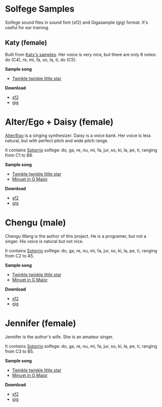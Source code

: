 # Solfege Samples
Solfege sound files in sound font (sf2) and Gigasample (gig) format. It's useful for ear training.

## Katy (female)
Built from [Katy's samples](https://www.freesound.org/people/digifishmusic/packs/2576/). Her voice is very nice, but there are only 8 notes: do (C4), re, mi, fa, so, la, ti, do (C5).

**Sample song**
* [Twinkle twinkle little star](https://wcgbg.github.io/solfege-samples/samples/katy/songs/twinkle.ogg)

**Download**
* [sf2](https://wcgbg.github.io/solfege-samples/samples/katy/solfege-katy.sf2)
* [gig](https://wcgbg.github.io/solfege-samples/samples/katy/solfege-katy.gig)

# Alter/Ego + Daisy (female)
[Alter/Ego](http://www.plogue.com/products/alterego) is a singing synthesizer. Daisy is a voice bank. Her voice is less natural, but with perfect pitch and wide pitch range.

It contains [Sotorrio](https://en.wikipedia.org/wiki/Solf%C3%A8ge#cite_note-Sotorrio-17) solfege: do, ga, re, nu, mi, fa, jur, so, ki, la, pe, ti, ranging from C1 to B8.

**Sample song**
* [Twinkle twinkle little star](https://wcgbg.github.io/solfege-samples/samples/daisy/songs/twinkle.ogg)
* [Minuet in G Major](https://wcgbg.github.io/solfege-samples/samples/daisy/songs/Minuet%20in%20G%20Major.ogg)

**Download**
* [sf2](https://wcgbg.github.io/solfege-samples/samples/daisy/solfege-daisy.sf2)
* [gig](https://wcgbg.github.io/solfege-samples/samples/daisy/solfege-daisy.gig)

# Chengu (male)
Chengu Wang is the author of this project. He is a programer, but not a singer. His voice is natural but not nice.

It contains [Sotorrio](https://en.wikipedia.org/wiki/Solf%C3%A8ge#cite_note-Sotorrio-17) solfege: do, ga, re, nu, mi, fa, jur, so, ki, la, pe, ti, ranging from C2 to A5.

**Sample song**
* [Twinkle twinkle little star](https://wcgbg.github.io/solfege-samples/samples/chengu/songs/twinkle.ogg)
* [Minuet in G Major](https://wcgbg.github.io/solfege-samples/samples/chengu/songs/Minuet%20in%20G%20Major.ogg)

**Download**
* [sf2](https://wcgbg.github.io/solfege-samples/samples/chengu/solfege-chengu.sf2)
* [gig](https://wcgbg.github.io/solfege-samples/samples/chengu/solfege-chengu.gig)

# Jennifer (female)
Jennifer is the author's wife. She is an amateur singer.

It contains [Sotorrio](https://en.wikipedia.org/wiki/Solf%C3%A8ge#cite_note-Sotorrio-17) solfege: do, ga, re, nu, mi, fa, jur, so, ki, la, pe, ti, ranging from C3 to B5.

**Sample song**
* [Twinkle twinkle little star](https://wcgbg.github.io/solfege-samples/samples/jennifer/songs/twinkle.ogg)
* [Minuet in G Major](https://wcgbg.github.io/solfege-samples/samples/jennifer/songs/Minuet%20in%20G%20Major.ogg)

**Download**
* [sf2](https://wcgbg.github.io/solfege-samples/samples/jennifer/solfege-jennifer.sf2)
* [gig](https://wcgbg.github.io/solfege-samples/samples/jennifer/solfege-jennifer.gig)
